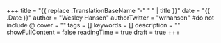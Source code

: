 +++
title = "{{ replace .TranslationBaseName "-" " " | title }}"
date = "{{ .Date }}"
author = "Wesley Hansen"
authorTwitter = "wrhansen" #do not include @
cover = ""
tags = []
keywords = []
description = ""
showFullContent = false
readingTime = true
draft = true
+++
